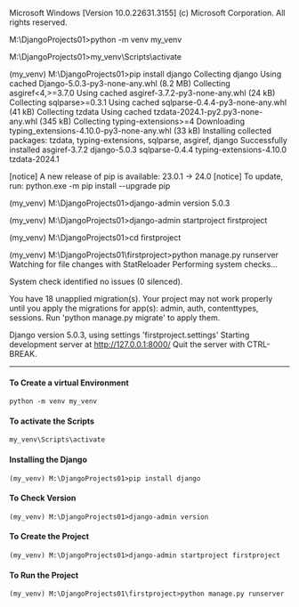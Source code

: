 Microsoft Windows [Version 10.0.22631.3155]
(c) Microsoft Corporation. All rights reserved.

M:\DjangoProjects01>python -m venv my_venv

M:\DjangoProjects01>my_venv\Scripts\activate

(my_venv) M:\DjangoProjects01>pip install django
Collecting django
  Using cached Django-5.0.3-py3-none-any.whl (8.2 MB)
Collecting asgiref<4,>=3.7.0
  Using cached asgiref-3.7.2-py3-none-any.whl (24 kB)
Collecting sqlparse>=0.3.1
  Using cached sqlparse-0.4.4-py3-none-any.whl (41 kB)
Collecting tzdata
  Using cached tzdata-2024.1-py2.py3-none-any.whl (345 kB)
Collecting typing-extensions>=4
  Downloading typing_extensions-4.10.0-py3-none-any.whl (33 kB)
Installing collected packages: tzdata, typing-extensions, sqlparse, asgiref, django
Successfully installed asgiref-3.7.2 django-5.0.3 sqlparse-0.4.4 typing-extensions-4.10.0 tzdata-2024.1

[notice] A new release of pip is available: 23.0.1 -> 24.0
[notice] To update, run: python.exe -m pip install --upgrade pip

 

(my_venv) M:\DjangoProjects01>django-admin version
5.0.3

(my_venv) M:\DjangoProjects01>django-admin startproject firstproject

 
(my_venv) M:\DjangoProjects01>cd firstproject

(my_venv) M:\DjangoProjects01\firstproject>python manage.py runserver
Watching for file changes with StatReloader
Performing system checks...

System check identified no issues (0 silenced).

You have 18 unapplied migration(s). Your project may not work properly until you apply the migrations for app(s): admin, auth, contenttypes, sessions.
Run 'python manage.py migrate' to apply them.

Django version 5.0.3, using settings 'firstproject.settings'
Starting development server at http://127.0.0.1:8000/
Quit the server with CTRL-BREAK.



------------------------------------------------------------------------------------------------------

#### To Create a virtual Environment
```
python -m venv my_venv
```

#### To activate the Scripts
```
my_venv\Scripts\activate
```

#### Installing the Django
```
(my_venv) M:\DjangoProjects01>pip install django
```

####  To Check Version
```
(my_venv) M:\DjangoProjects01>django-admin version
```

#### To Create the Project
```
(my_venv) M:\DjangoProjects01>django-admin startproject firstproject
```

#### To Run the Project
```
(my_venv) M:\DjangoProjects01\firstproject>python manage.py runserver
```

####
```
```

```
```











































